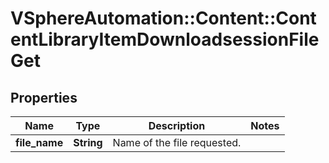 # VSphereAutomation::Content::ContentLibraryItemDownloadsessionFileGet

## Properties
Name | Type | Description | Notes
------------ | ------------- | ------------- | -------------
**file_name** | **String** | Name of the file requested. | 


